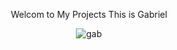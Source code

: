 
<p align="center">Welcom to My Projects This is Gabriel</p>

<p align="center">
<img src="[https://img.shields.io/badge/license-MIT-blue.svg](https://lh3.googleusercontent.com/fife/ALs6j_E2s8moKSvGE9aW8vYhthrat1x4GUyRRyUwKth1EFTcD6Z4scN526gHX9JouG14IEjK3Iv4yxs0FOTGPYtHZCJRfOZ0zQ1C0Y0xn_CFLqVB7a3NHNwiHm7oSAj0d3NfjMo9Hb4aFJP0EGrnLgyju1gXvFlEVhAB3cxGtEr5DnR8P9Cq3_OtXVniQYLFSWskGrxijW1kw9LiJLz7pwfVA1xEqrCXdsRFB1jAX9HiMRJsBJKEQ7FAe_tueSq4Ner1VmyJqjLO6zHanntGBsggFS6H-R8B_NneLohvveCwOdUEf-VSnMGJvWVoXCvxf9ewmiVzq8QaYBiHiApYPr1AOpxGK8K-625v3XviAn4VMuHnd2YMZgZTZhO0oYKiFHl-6bVZMtCFOLFHVKkCopWmMkYlrml4szvjp4sBlNuFV2c5Hj0Z_RiQpZnTaIHbItBRWxD1wiKHBe1xAOeUfB6NWJKWbVsqP4CYhDNA_9HCsqI6Y3VP9NL4zSGy0mZLcKNgtsqz7Y1JkxMte5smOP1XlE2PkGWJ0ekiEM9xWqz0FmlzKHB571nFwUix0nc8N_g7P2o8wSZoXs4n4ma__31jN_XKgRAu-gb516MmW3UMGWL5suoEHnZmI7rhyDovVhzUzLcT0mANpH6d45r8Tu_bX3GmwKhe7VMewu6_3ipeSKc0aKw3iEzhieWmRVzge5RWp7c6OvZ9U_8lZmt9tfkvkDh3147hyXhblT7D0gmjtjpXv8sSTYAkbTDSH3xyu0WNEDWFTDn-KVuIDuWt50nCRk3aNYVC-qEtbhZPRXlEUhGQOwlkmR-_7S07CnIDYcqXVR6YOgxkgJKb6nfFbEhq_gP7JnLQpa2_IpgfIQzzYJ9BIZcwurjATTL12uHvOnY3UgTumiPWp5eZiy6yrXOurNUtg6eErOdpLFf_3Hre-IeI-LBTF59e403g2K6R8V1vbEex6eRQG_ndU0n98w-w-loCo4ZRHrh8JCrjox7UNIoB5fp62HglbV6DsUapciyhxyuEFsZ7SfCCp8rT7hn9GVC-N8zHN48-NrNcp_ts09L4J2c6FERrar6bcsaeGyErdjDFHZle5eJLHRmyuCxG9wqGFKJF0sMPIj9v1vuKnvbZSgd4CyHuTirlN2s9Bw5rnaFZHAFZ_MkMOSfhp13yNLs5mYouQ-4Y8GtwH2te_MxQuciBym2SaPcyHjxWqIE55UghDOyzIzyHKdKn5hpZNOlAkLU0-mgybebW1ItGXEP1lIIrIucgKGVoUt9iqZs2hDR7NH8JuiFfZ2nXej-3eFL8PtiC2ridt_kgGlypXZh1HZZE8BufTrH2SCYKR4vX1zkPldgOZ2KGUCRWrLoKhkV5qgYQuzsKpCINl7KQTP5ElrDZ_rzD6a5COMMZCr8hPIQIpcN-b2LM41yqY-kHFV2m_MfnJvkNn7wMEXLI39gFXk90pygmI3evklBDY5jJcC2Ho3R5t2p0lCVL4JMaC8HCqe5FdhnVfKKw3oaDxqhYuymuvD3QKVg8C_DCLBGEB55IUBWhWT_Ug7BlzPCufBOmF4SuOtIyJd4OPJ-HrwpCh6rWelLidAz39xVj5gjW7-yDAKVIaKiWY_6IbA=w1365-h911)" alt = "gab">

</p>


